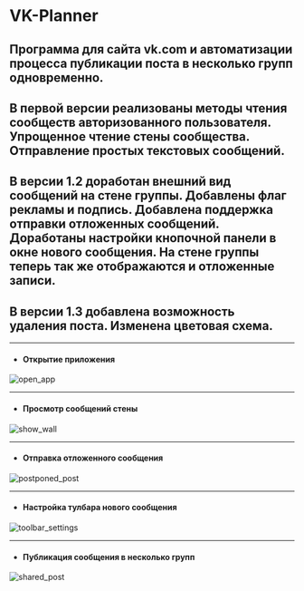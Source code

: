 # VK-Planner
## Программа  для сайта vk.com и автоматизации процесса публикации поста в несколько групп одновременно.

## В первой версии реализованы методы чтения сообществ авторизованного пользователя. Упрощенное чтение стены сообщества. Отправление простых текстовых сообщений.

## В версии 1.2 доработан внешний вид сообщений на стене группы. Добавлены флаг рекламы и подпись. Добавлена поддержка отправки отложенных сообщений. Доработаны настройки кнопочной панели в окне нового сообщения. На стене группы теперь так же отображаются и отложенные записи.

## В версии 1.3 добавлена возможность удаления поста. Изменена цветовая схема.

---

- #### Открытие приложения
![open_app](/GIFs/OPEN_APP.gif)

---

- #### Просмотр сообщений стены
![show_wall](/GIFs/VK_SHOW_WALL_POST.gif)

---

- #### Отправка отложенного сообщения
![postponed_post](/GIFs/VK_POSTPONED_POST.gif)

---

- #### Настройка тулбара нового сообщения
![toolbar_settings](/GIFs/VK_TOOLBAR_SETTINGS.gif)

---

- #### Публикация сообщения в несколько групп
![shared_post](/GIFs/VK_SHARED_POST.gif)

